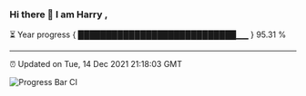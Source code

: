 ### Hi there 👋 I am Harry , 

⏳ Year progress { ████████████████████████████▁▁ } 95.31 %

---

⏰ Updated on Tue, 14 Dec 2021 21:18:03 GMT

![Progress Bar CI](https://github.com/duykhang68/duykhang68/workflows/Progress%20Bar%20CI/badge.svg)
